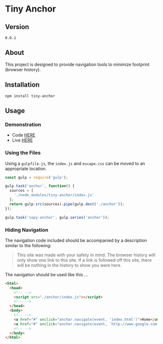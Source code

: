 
# Tiny Anchor

## Version

`0.0.1`

## About

This project is designed to provide navigation tools to minimize footprint (browser history).

## Installation

`npm install tiny-anchor`

## Usage

### Demonstration

* Code [HERE](https://github.com/bob-fornal/tiny-anchor-demo)
* Live [HERE](https://tiny-anchor.web.app/)

### Using the Files

Using a `gulpfile.js`, the `index.js` and `escape.css` can be moved to an appropriate location.

```javascript
const gulp = require('gulp');

gulp.task('anchor', function() {
  sources = [
    './node_modules/tiny-anchor/index.js'
  ];
  return gulp.src(sources).pipe(gulp.dest('./anchor'));
});

gulp.task('copy-anchor', gulp.series('anchor'));
```

### Hiding Navigation

The navigation code included should be accompanied by a description similar to the following:

> This site was made with your safety in mind. The browser history will only show one link to
  this site. If a link is followed off this site, there will be nothing in the history to show
  you were here.

The navigation should be used like this ...

```html
<html>
  <head>
    <!-- -->
    <script src="./anchor/index.js"></script>
    <!-- -->
  </head>
  <body>
    <!-- -->
    <a href="#" onclick="anchor.navigate(event, 'index.html')">Home</a>
    <a href="#" onclick="anchor.navigate(event, `http://www.google.com`)">Off-Site</a>
    <!-- -->
  </body>
</html>
```
